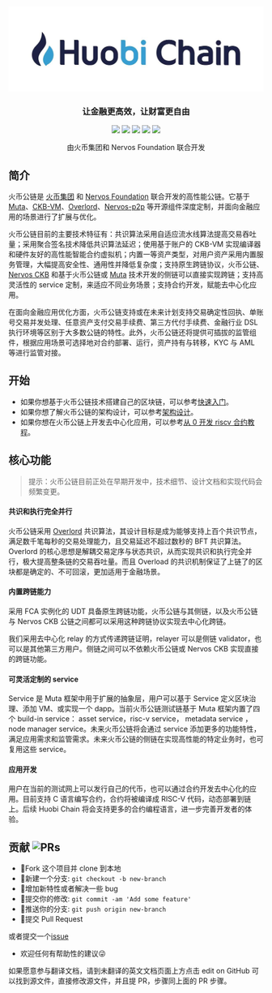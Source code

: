 <p align="center">
  <a href="https://github.com/HuobiGroup/huobi-chain">
    <img src="./docs-img/r-huobichain.jpeg" width="550">
  </a>
  <h3 align="center">让金融更高效，让财富更自由</h3>
  <p align="center">
    <a href="https://opensource.org/licenses/Apache-2.0"><img src="https://img.shields.io/badge/License-Apache%202.0-green.svg"></a>
    <a href="https://github.com/HuobiGroup/huobi-chain"><img src="https://img.shields.io/badge/Code-Github-brightgreen.svg"></a>
    <a href="http://makeapullrequest.com"><img src="https://img.shields.io/badge/PRs-welcome-brightgreen.svg"></a>
    <a href="https://github.com/HuobiGroup/huobi-chain"><img src="https://img.shields.io/github/stars/HuobiGroup/huobi-chain.svg?style=social"></a>
    <a href="https://github.com/HuobiGroup/huobi-chain"><img src="https://img.shields.io/github/forks/HuobiGroup/huobi-chain.svg?style=social"></a>
  </p>
  <p align="center">
     由火币集团和 Nervos Foundation 联合开发<br>
  </p>
</p>

## 简介

火币公链是 [火币集团](https://www.huobigroup.com/) 和 [Nervos Foundation](https://www.nervos.org/) 联合开发的高性能公链。它基于 [Muta](https://github.com/nervosnetwork/muta)、[CKB-VM](https://github.com/nervosnetwork/ckb-vm)、[Overlord](https://github.com/nervosnetwork/overlord)、[Nervos-p2p](https://github.com/nervosnetwork/p2p) 等开源组件深度定制，并面向金融应用的场景进行了扩展与优化。

火币公链目前的主要技术特征有：共识算法采用自适应流水线算法提高交易吞吐量；采用聚合签名技术降低共识算法延迟；使用基于账户的 CKB-VM 实现编译器和硬件友好的高性能智能合约虚拟机；内置一等资产类型，对用户资产采用内置服务管理，大幅提高安全性、通用性并降低复杂度；支持原生跨链协议，火币公链、[Nervos CKB](https://github.com/nervosnetwork/ckb) 和基于火币公链或 [Muta](https://github.com/nervosnetwork/muta) 技术开发的侧链可以直接实现跨链；支持高灵活性的 service 定制，来适应不同业务场景；支持合约开发，赋能去中心化应用。

在面向金融应用优化方面，火币公链支持或在未来计划支持交易确定性回执、单账号交易并发处理、任意资产支付交易手续费、第三方代付手续费、金融行业 DSL 执行环境等区别于大多数公链的特性。此外，火币公链还将提供可插拔的监管组件，根据应用场景可选择地对合约部署、运行，资产持有与转移，KYC 与 AML 等进行监管对接。

## 开始

- 如果你想基于火币公链技术搭建自己的区块链，可以参考[快速入门](./getting_started.md)。
- 如果你想了解火币公链的架构设计，可以参考[架构设计](./arch.md)。
- 如果你想在火币公链上开发去中心化应用，可以参考[从 0 开发 riscv 合约教程](./contract_demo.md)。

## 核心功能

> 提示：火币公链目前正处在早期开发中，技术细节、设计文档和实现代码会频繁变更。

#### 共识和执行完全并行

火币公链采用 [Overlord][overlord] 共识算法，其设计目标是成为能够支持上百个共识节点，满足数千笔每秒的交易处理能力，且交易延迟不超过数秒的 BFT 共识算法。Overlord 的核心思想是解耦交易定序与状态共识，从而实现共识和执行完全并行，极大提高整条链的交易吞吐量。而且 Overload 的共识机制保证了上链了的区块都是确定的、不可回滚，更加适用于金融场景。

#### 内置跨链能力

采用 FCA 实例化的 UDT 具备原生跨链功能，火币公链与其侧链，以及火币公链与 Nervos CKB 公链之间都可以采用这种跨链协议实现去中心化跨链。

我们采用去中心化 relay 的方式传递跨链证明，relayer 可以是侧链 validator，也可以是其他第三方用户。侧链之间可以不依赖火币公链或 Nervos CKB 实现直接的跨链功能。

#### 可灵活定制的 service

Service 是 Muta 框架中用于扩展的抽象层，用户可以基于 Service 定义区块治理、添加 VM、或实现一个 dapp。当前火币公链测试链基于 Muta 框架内置了四个 build-in service： asset service，risc-v service， metadata service ， node manager service。未来火币公链将会通过 service 添加更多的功能特性，满足应用需求和监管需求。未来火币公链的侧链在实现高性能的特定业务时，也可复用这些 service。

#### 应用开发

用户在当前的测试网上可以发行自己的代币，也可以通过合约开发去中心化的应用。目前支持 C 语言编写合约，合约将被编译成 RISC-V 代码，动态部署到链上。后续 Huobi Chain 将会支持更多的合约编程语言，进一步完善开发者的体验。

## 贡献 ![PRs](https://img.shields.io/badge/PRs-welcome-brightgreen.svg)

- :fork_and_knife:Fork 这个项目并 clone 到本地
- :twisted_rightwards_arrows:新建一个分支: `git checkout -b new-branch`
- :wrench:增加新特性或者解决一些 bug
- :memo:提交你的修改: `git commit -am 'Add some feature'`
- :rocket:推送你的分支: `git push origin new-branch`
- :tada:提交 Pull Request

或者提交一个[issue](https://github.com/HuobiGroup/huobi-chain/issues) 

- 欢迎任何有帮助性的建议:stuck_out_tongue_winking_eye:

如果愿意参与翻译文档，请到未翻译的英文文档页面上方点击 edit on GitHub 可以找到源文件，直接修改源文件，并且提 PR，步骤同上面的 PR 步骤。

[overlord]: https://github.com/cryptape/overlord
[risc-v]: https://www.wikiwand.com/en/RISC-V
[eip-150]: https://docs.google.com/spreadsheets/d/1n6mRqkBz3iWcOlRem_mO09GtSKEKrAsfO7Frgx18pNU/edit#gid=0
[ckb-vm]: https://github.com/nervosnetwork/ckb-vm
[minits]: https://github.com/cryptape/minits
[move]: https://developers.libra.org/docs/move-overview
[ckb-white-paper]: https://github.com/nervosnetwork/rfcs/blob/master/rfcs/0002-ckb/0002-ckb.md
